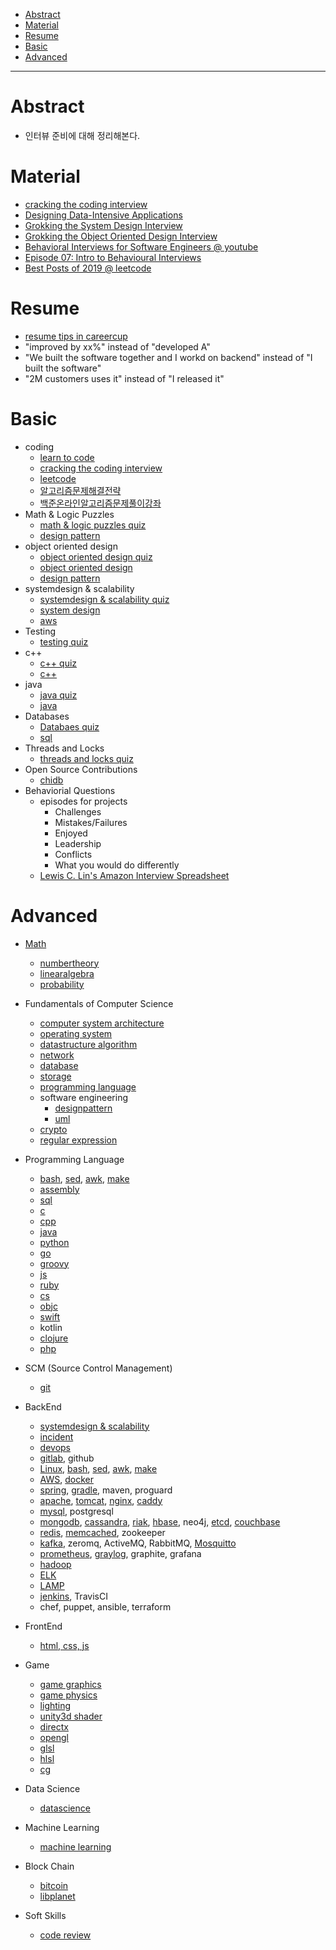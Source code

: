 - [Abstract](#abstract)
- [Material](#material)
- [Resume](#resume)
- [Basic](#basic)
- [Advanced](#advanced)

----

# Abstract

- 인터뷰 준비에 대해 정리해본다.

# Material

* [cracking the coding interview](http://www.crackingthecodinginterview.com/)
* [Designing Data-Intensive Applications](https://dataintensive.net/)
* [Grokking the System Design Interview](https://www.educative.io/collection/5668639101419520/5649050225344512)
* [Grokking the Object Oriented Design Interview](https://www.educative.io/collection/5668639101419520/5692201761767424)
* [Behavioral Interviews for Software Engineers @ youtube](https://www.youtube.com/watch?v=zIJ1qRCPHUw&feature=youtu.be&app=desktop)
* [Episode 07: Intro to Behavioural Interviews](https://www.youtube.com/watch?v=PJKYqLP6MRE)
* [ Best Posts of 2019 @ leetcode](https://leetcode.com/discuss/general-discussion/459286/Best-Posts-of-2019)

# Resume

- [resume tips in careercup](https://careercup.com/resume)
- "improved by xx%" instead of "developed A"
- "We built the software together and I workd on backend" instead of "I built the software"
- "2M customers uses it" instead of "I released it"

# Basic 

* coding
  * [learn to code](https://github.com/iamslash/learntocode)
  * [cracking the coding interview](http://www.crackingthecodinginterview.com/)
  * [leetcode](https://leetcode.com/problems/)
  * [알고리즘문제해결전략](http://book.algospot.com/)
  * [백준온라인알고리즘문제풀이강좌](https://code.plus/courses/1)
* Math & Logic Puzzles
  * [math & logic puzzles quiz](/brainteasers/README.md#quiz)
  * [design pattern](/designpattern/README.md)
* object oriented design
  * [object oriented design quiz](/objectorienteddesign/README.md@quiz)
  * [object oriented design](/objectorienteddesign/)
  * [design pattern](/designpattern/README.md)
* systemdesign & scalability
  * [systemdesign & scalability quiz](/systemdesign/README.md#quiz)
  * [system design](/systemdesign/README.md)
  * [aws](/aws/README.md)
* Testing
  * [testing quiz](/testing/README.md#quiz)
* c++
  * [c++ quiz](/cpp/README.md#quiz)
  * [c++](/cpp/README.md)
* java
  * [java quiz](/java/README.md#quiz)
  * [java](/java/README.md)
* Databases
  * [Databaes quiz](/sql/README.md#quiz)
  * [sql](/sql/README.md)
* Threads and Locks 
  * [threads and locks quiz](/os/README.md#quiz)
* Open Source Contributions
  * [chidb](https://github.com/iamslash/chidb)
* Behaviorial Questions
  * episodes for projects
    * Challenges
    * Mistakes/Failures
    * Enjoyed
    * Leadership
    * Conflicts
    * What you would do differently
  * [Lewis C. Lin's Amazon Interview Spreadsheet](https://www.instapaper.com/read/1138208081)

# Advanced 

* [Math](/math/README.md)
  * [numbertheory](/numbertheory/README.md)
  * [linearalgebra](/linearalgebra/README.md)
  * [probability](/prob/README.md)

* Fundamentals of Computer Science
  * [computer system architecture](/csa/README.md)
  * [operating system](/os/README.md)
  * [datastructure algorithm](https://github.com/iamslash/learntocode)
  * [network](/network/README.md)
  * [database](/database/README.md)
  * [storage](/storage/README.md)
  * [programming language](/pl/README.md)
  * software engineering
    * [designpattern](/designpattern/README.md)
    * [uml](/uml/README.md)
  * [crypto](/crypto/README.md)
  * [regular expression](/re/README.md)

* Programming Language
  * [bash](/bash/README.md), [sed](/sed/README.md), [awk](/awk/README.md), [make](/make/README.md)
  * [assembly](/assembly/README.md)
  * [sql](/sql/README.md)
  * [c](/c/README.md)
  * [cpp](/cpp/README.md)
  * [java](/java/README.md)
  * [python](/python/README.md)
  * [go](/golang/README.md)
  * [groovy](/groovy/READM.md)
  * [js](/js/README.md)
  * [ruby](/ruby/README.md)
  * [cs](/cs/README.md)
  * [objc](/objc/README.md)
  * [swift](/swift/README.md)
  * kotlin
  * [clojure](/clojure/README.md)
  * [php](/php/README.md)

* SCM (Source Control Management)
  * [git](/git/README.md)

* BackEnd
  * [systemdesign & scalability](/systemdesign/README.md)
  * [incident](/incident/README.md)
  * [devops](/devops/README.md)
  * [gitlab](/gitlab/README.md), github
  * [Linux](/linux/README.md), [bash](/bash/README.md), [sed](/sed/README.md), [awk](/awk/README.md), [make](/make/README.md)
  * [AWS](/aws/README.md), [docker](/docker/README.md)
  * [spring](/spring/README.md), [gradle](/gradle/README.md), maven, proguard
  * [apache](/apache/README.md), [tomcat](/tomcat/README.md), [nginx](/nginx/README.md), [caddy](/caddy/README.md)
  * [mysql](/mysql/README.md), postgresql
  * [mongodb](/mongodb/README.md), [cassandra](/cassandra/README.md), [riak](/riak/README.md), [hbase](/hbase/README.md), neo4j, [etcd](/etcd/README.md), [couchbase](/couchbase/README.md)
  * [redis](/redis/README.md), [memcached](/memcached/README.md), zookeeper
  * [kafka](/kafka/README.md), zeromq, ActiveMQ, RabbitMQ, [Mosquitto](/mosquitto/README.md)
  * [prometheus](/prometheus/README.md), [graylog](/graylog/README.md), graphite, grafana
  * [hadoop](/hadoop/README.md)
  * [ELK](/elk/README.md)
  * [LAMP](/lamp/README.md)
  * [jenkins](/jenkins/README.md), TravisCI
  * chef, puppet, ansible, terraform

* FrontEnd
  * [html, css, js](/frontend/README.md)

* Game
  * [game graphics](/gamegraphics/README.md)
  * [game physics](/gamephysics/README.md)
  * [lighting](/lighting/README.md)
  * [unity3d shader](/unity3dshaderlab/README.md)
  * [directx](/directx/README.md)
  * [opengl](/opengl/README.md)
  * [glsl](/glsl/README.md)
  * [hlsl](/hlsl/README.md)
  * [cg](/cg/README.md)

* Data Science
  * [datascience](/datascience/README.md)

* Machine Learning
  * [machine learning](/ml/README.md)

* Block Chain
  * [bitcoin](/bitcoin/README.md)
  * [libplanet](/libplanet/README.md)

* Soft Skills
  * [code review](/codereview/README.md)

